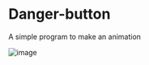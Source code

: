 # Danger-button
A simple program to make an animation

![image](https://github.com/Coder-5657/Dange-button/assets/157788773/86bcdabe-9867-452e-aa24-ccd9c07dbb3c)

